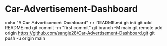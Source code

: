 # Car-Advertisement-Dashboard
echo "# Car-Advertisement-Dashboard" >> README.md
git init
git add README.md
git commit -m "first commit"
git branch -M main
git remote add origin https://github.com/sangle28/Car-Advertisement-Dashboard.git
git push -u origin main

